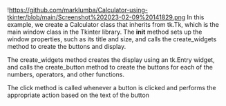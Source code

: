 !https://github.com/marklumba/Calculator-using-tkinter/blob/main/Screenshot%202023-02-09%20141829.png
In this example, we create a Calculator class that inherits from tk.Tk, which is the main window class in the Tkinter library. The __init__ method sets up the window properties, such as its title and size, and calls the create_widgets method to create the buttons and display.

The create_widgets method creates the display using an tk.Entry widget, and calls the create_button method to create the buttons for each of the numbers, operators, and other functions.

The click method is called whenever a button is clicked and performs the appropriate action based on the text of the button



